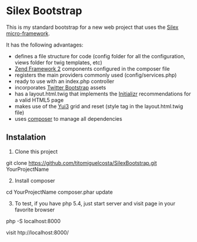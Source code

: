 Silex Bootstrap
===============

This is my standard bootstrap for a new web project that uses the [Silex micro-framework][1].

It has the following advantages:

* defines a file structure for code (config folder for all the configuration, views folder for twig templates, etc)
* [Zend Framework 2][2] components configured in the composer file
* registers the main providers commonly used (config/services.php)
* ready to use with an index.php controller
* incorporates [Twitter Bootstrap][3] assets
* has a layout.html.twig that implements the [Initializr][4] recommendations for a valid HTML5 page
* makes use of the [Yui3][5] grid and reset (style tag in the layout.html.twig file)
* uses [composer][6] to manage all dependencies

Instalation
-----------

1. Clone this project

git clone https://github.com/titomiguelcosta/SilexBootstrap.git YourProjectName

2. Install composer

cd YourProjectName
composer.phar update

3. To test, if you have php 5.4, just start server and visit page in your favorite browser

php -S localhost:8000

visit htp://localhost:8000/


[1]: http://silex.sensiolabs.org/
[2]: http://framework.zend.com/
[3]: http://twitter.github.com/bootstrap/
[4]: http://www.initializr.com/
[5]: http://yuilibrary.com/projects/yui3/
[6]: http://getcomposer.org/
